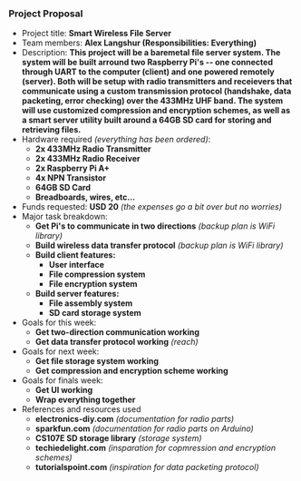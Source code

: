 ### Project Proposal

* Project title: **Smart Wireless File Server**
* Team members: **Alex Langshur (Responsibilities: Everything)**
* Description: **This project will be a baremetal file server system. The system will be built arround two Raspberry Pi's -- one connected through UART to the computer (client) and one powered remotely (server). Both will be setup with radio transmitters and receievers that communicate using a custom transmission protocol (handshake, data packeting, error checking) over the 433MHz UHF band. The system will use customized compression and encryption schemes, as well as a smart server utility built around a 64GB SD card for storing and retrieving files.**
* Hardware required *(everything has been ordered)*:
  - **2x 433MHz Radio Transmitter**
  - **2x 433MHz Radio Receiver**
  - **2x Raspberry Pi A+**
  - **4x NPN Transistor**
  - **64GB SD Card**
  - **Breadboards, wires, etc...**
* Funds requested: **USD 20** *(the expenses go a bit over but no worries)*
* Major task breakdown:
  - **Get Pi's to communicate in two directions** *(backup plan is WiFi library)*
  - **Build wireless data transfer protocol** *(backup plan is WiFi library)*
  - **Build client features:**
    - **User interface**
    - **File compression system**
    - **File encryption system**
  - **Build server features:**
    - **File assembly system**
    - **SD card storage system**
* Goals for this week:
  - **Get two-direction communication working**
  - **Get data transfer protocol working** *(reach)*
* Goals for next week:
  - **Get file storage system working**
  - **Get compression and encryption scheme working**
* Goals for finals week:
  - **Get UI working**
  - **Wrap everything together**
* References and resources used
  - **electronics-diy.com** *(documentation for radio parts)*
  - **sparkfun.com** *(documentation for radio parts on Arduino)*
  - **CS107E SD storage library** *(storage system)*
  - **techiedelight.com** *(insparation for copmression and encryption schemes)*
  - **tutorialspoint.com** *(inspiration for data packeting protocol)*

